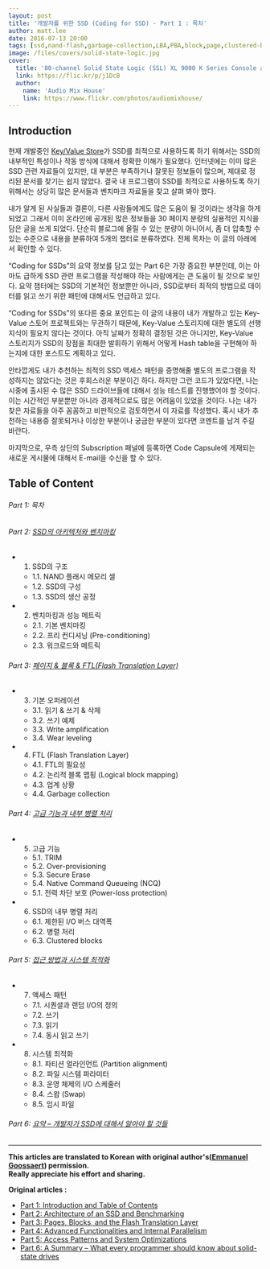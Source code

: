 ```yaml
---
layout: post
title: '개발자를 위한 SSD (Coding for SSD) - Part 1 : 목차'
author: matt.lee
date: 2016-07-13 20:00
tags: [ssd,nand-flash,garbage-collection,LBA,PBA,block,page,clustered-block]
image: /files/covers/solid-state-logic.jpg
cover:
  title: '80-channel Solid State Logic (SSL) XL 9000 K Series Console at Audio Mix House, Studio B'
  link: https://flic.kr/p/j1DcB
  author:
    name: 'Audio Mix House'
    link: https://www.flickr.com/photos/audiomixhouse/
---
```


## Introduction

현재 개발중인 [Key/Value Store](http://codecapsule.com/2012/11/07/ikvs-implementing-a-key-value-store-table-of-contents/)가
SSD를 최적으로 사용하도록 하기 위해서는 SSD의 내부적인 특성이나 작동 방식에 대해서 정확한 이해가 필요했다.
인터넷에는 이미 많은 SSD 관련 자료들이 있지만, 대 부분은 부족하거나 잘못된 정보들이 많으며, 제대로 정리된 문서를 찾기는 쉽지 않았다.
결국 내 프로그램이 SSD를 최적으로 사용하도록 하기 위해서는 상당히 많은 문서들과 벤치마크 자료들을 찾고 살펴 봐야 했다.

내가 알게 된 사실들과 결론이, 다른 사람들에게도 많은 도움이 될 것이라는 생각을 하게 되었고 그래서 이미 온라인에 공개된 많은 정보들을 30 페이지 분량의 실용적인 지식을 담은 글을 쓰게 되었다.
단순히 블로그에 올릴 수 있는 분량이 아니어서, 좀 더 압축할 수 있는 수준으로 내용을 분류하여 5개의 챕터로 분류하였다.
전체 목차는 이 글의 아래에서 확인할 수 있다.

“Coding for SSDs”의 요약 정보를 담고 있는 Part 6은 가장 중요한 부분인데,
이는 아마도 급하게 SSD 관련 프로그램을 작성해야 하는 사람에게는 큰 도움이 될 것으로 보인다.
요약 챕터에는 SSD의 기본적인 정보뿐만 아니라, SSD로부터 최적의 방법으로 데이터를 읽고 쓰기 위한 패턴에 대해서도 언급하고 있다.

“Coding for SSDs”의 또다른 중요 포인트는 이 글의 내용이 내가 개발하고 있는 Key-Value 스토어 프로젝트와는 무관하기 때문에,
Key-Value 스토리지에 대한 별도의 선행 지식이 필요치 않다는 것이다.
아직 날짜가 정확히 결정된 것은 아니지만,
Key-Value 스토리지가 SSD의 장점을 최대한 발휘하기 위해서 어떻게 Hash table을 구현해야 하는지에 대한 포스트도 계획하고 있다.

안타깝게도 내가 추천하는 최적의 SSD 액세스 패턴을 증명해줄 별도의 프로그램을 작성하지는 않았다는 것은 후회스러운 부분이긴 하다.
하지만 그런 코드가 있었다면, 나는 시중에 출시된 수 많은 SSD 드라이브들에 대해서 성능 테스트를 진행했어야 할 것이다.
이는 시간적인 부분뿐만 아니라 경제적으로도 많은 어려움이 있었을 것이다. 나는 내가 찾은 자료들을 아주 꼼꼼하고 비판적으로 검토하면서 이 자료를 작성했다. 혹시 내가 추천하는 내용중 잘못되거나 이상한 부분이나 궁금한 부분이 있다면 코멘트를 남겨 주길 바란다.

마지막으로, 우측 상단의 Subscription 패널에 등록하면 Code Capsule에 게재되는 새로운 게시물에 대해서 E-mail을 수신을 할 수 있다.


## Table of Content

###### Part 1: 목차

###### Part 2: [SSD의 아키텍처와 벤치마킹](/2016/07/14/coding-for-ssd-part-2/)

* 1. SSD의 구조
    * 1.1. NAND 플래시 메모리 셀
    * 1.2. SSD의 구성
    * 1.3. SSD의 생산 공정
* 2. 벤치마킹과 성능 메트릭
    * 2.1. 기본 벤치마킹
    * 2.2. 프리 컨디셔닝 (Pre-conditioning)
    * 2.3. 워크로드와 메트릭

###### Part 3: [페이지 & 블록 & FTL(Flash Translation Layer)](/2016/07/15/coding-for-ssd-part-3/)

* 3. 기본 오퍼레이션
    * 3.1. 읽기 & 쓰기 & 삭제
    * 3.2. 쓰기 예제
    * 3.3. Write amplification
    * 3.4. Wear leveling
* 4. FTL (Flash Translation Layer)
    * 4.1. FTL의 필요성
    * 4.2. 논리적 블록 맵핑 (Logical block mapping)
    * 4.3. 업계 상황
    * 4.4. Garbage collection

###### Part 4: [고급 기능과 내부 병렬 처리](/2016/07/16/coding-for-ssd-part-4/)

* 5. 고급 기능
    * 5.1. TRIM
    * 5.2. Over-provisioning
    * 5.3. Secure Erase
    * 5.4. Native Command Queueing (NCQ)
    * 5.1. 전력 차단 보호 (Power-loss protection)
* 6. SSD의 내부 병렬 처리
    * 6.1. 제한된 I/O 버스 대역폭
    * 6.2. 병렬 처리
    * 6.3. Clustered blocks

###### Part 5: [접근 방법과 시스템 최적화](/2016/07/17/coding-for-ssd-part-5/)

* 7. 액세스 패턴
    * 7.1. 시퀀셜과 랜덤 I/O의 정의
    * 7.2. 쓰기
    * 7.3. 읽기
    * 7.4. 동시 읽고 쓰기
* 8. 시스템 최적화
    * 8.1. 파티션 얼라인먼트 (Partition alignment)
    * 8.2. 파일 시스템 파라미터
    * 8.3. 운영 체제의 I/O 스케줄러
    * 8.4. 스왑 (Swap)
    * 8.5. 임시 파일

###### Part 6: [요약 – 개발자가 SSD에 대해서 알아야 할 것들](/2016/07/18/coding-for-ssd-part-6/)


---

**This articles are translated to Korean with original author's([Emmanuel Goossaert](http://www.goossaert.com/)) permission.  
    Really appreciate his effort and sharing.**

**Original articles :**

* [Part 1: Introduction and Table of Contents](http://codecapsule.com/2014/02/12/coding-for-ssds-part-1-introduction-and-table-of-contents/)
* [Part 2: Architecture of an SSD and Benchmarking](http://codecapsule.com/2014/02/12/coding-for-ssds-part-2-architecture-of-an-ssd-and-benchmarking/)
* [Part 3: Pages, Blocks, and the Flash Translation Layer](http://codecapsule.com/2014/02/12/coding-for-ssds-part-3-pages-blocks-and-the-flash-translation-layer/)
* [Part 4: Advanced Functionalities and Internal Parallelism](http://codecapsule.com/2014/02/12/coding-for-ssds-part-4-advanced-functionalities-and-internal-parallelism/)
* [Part 5: Access Patterns and System Optimizations](http://codecapsule.com/2014/02/12/coding-for-ssds-part-5-access-patterns-and-system-optimizations/)
* [Part 6: A Summary – What every programmer should know about solid-state drives](http://codecapsule.com/2014/02/12/coding-for-ssds-part-6-a-summary-what-every-programmer-should-know-about-solid-state-drives/)
